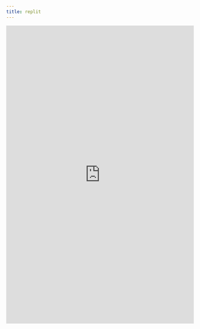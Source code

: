 ```yaml
---
title: replit
---
```


<center><iframe frameborder="0" width="100%" height="800px" src="https://replit.com/@pranaviinukurti/Menu?lite=true"></center>
